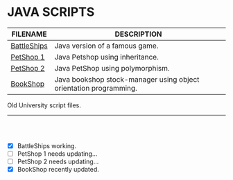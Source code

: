 # JAVA SCRIPTS

| FILENAME       | DESCRIPTION |
|----------------|-------------|
| [BattleShips](https://github.com/BroadbentT/Battleships) | Java version of a famous game.|
| [PetShop 1](https://github.com/BroadbentT/Petshop-1) | Java Petshop using inheritance. |
| [PetShop 2](https://github.com/BroadbentT/Petshop-2) |Java PetShop using polymorphism.|
| [BookShop](https://github.com/BroadbentT/Bookshop)| Java bookshop stock-manager using object orientation programming. |

Old University script files.
****************************
</br></br>
- [x] BattleShips working.
- [ ] PetShop 1 needs updating...
- [ ] PetShop 2 needs updating...
- [x] BookShop recently updated.
